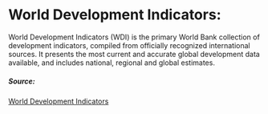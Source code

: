 # World Development Indicators:

World Development Indicators (WDI) is the primary World Bank collection of development indicators, compiled from officially recognized international sources. It presents the most current and accurate global development data available, and includes national, regional and global estimates.

##### Source:

[World Development Indicators](https://databank.worldbank.org/source/world-development-indicators)
